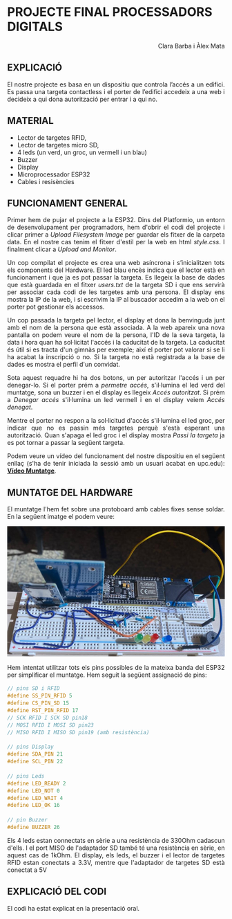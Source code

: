 # PROJECTE FINAL PROCESSADORS DIGITALS

<div align="right"> 
Clara Barba i Àlex Mata
</div>

## EXPLICACIÓ
<div align="justify">
 El nostre projecte es basa en un dispositiu que controla l’accés a un edifici. Es passa una targeta contactless i el porter de l’edifici accedeix a una web i decideix a qui dona autorització per entrar i a qui no.
</div> 

## MATERIAL 
- Lector de targetes RFID, 
- Lector de targetes micro SD, 
- 4 leds (un verd, un groc, un vermell i un blau)
- Buzzer 
- Display
- Microprocessador ESP32  
- Cables i resisències 

## FUNCIONAMENT GENERAL

<div align="justify">

Primer hem de pujar el projecte a la ESP32. Dins del Platformio, un entorn de desenvolupament per programadors, hem d'obrir el codi del projecte i clicar primer a *Upload Filesystem Image* per guardar els fitxer de la carpeta data. En el nostre cas tenim el fitxer d'estil per la web en html *style.css*. I finalment clicar a *Upload and Monitor*. 

Un cop compilat el projecte es crea una web asíncrona i s’inicialitzen tots els components del Hardware. El led blau encès indica que el lector està en funcionament i que ja es pot passar la targeta. Es llegeix la base de dades que està guardada en el fitxer *users.txt* de la targeta SD i que ens servirà per associar cada codi de les targetes amb una persona. El display ens mostra la IP de la web, i si escrivim la IP al buscador accedim a la web on el porter pot gestionar els accessos.

Un cop passada la targeta pel lector, el display et dona la benvinguda junt amb el nom de la persona que està associada. A la web apareix una nova pantalla on podem veure el nom de la persona, l'ID de la seva targeta, la data i hora quan ha sol·licitat l'accés i la caducitat de la targeta. La caducitat és útil si es tracta d'un gimnàs per exemple; així el porter pot valorar si se li ha acabat la inscripció o no. Si la targeta no està registrada a la base de dades es mostra el perfil d'un convidat. 

Sota aquest requadre hi ha dos botons, un per autoritzar l'accés i un per denegar-lo. Si el porter prém a *permetre accés*, s'il·lumina el led verd del muntatge, sona un buzzer i en el display es llegeix *Accés autoritzat*. Si prém a *Denegar accés* s'il·lumina un led vermell i en el display veiem *Accés denegat*. 

Mentre el porter no respon a la sol·licitud d'accés s'il·lumina el led groc, per indicar que no es passin més targetes perquè s'està esperant una autorització. Quan s'apaga el led groc i el display mostra *Passi la targeta* ja es pot tornar a passar la següent targeta. 

Podem veure un vídeo del funcionament del nostre dispositiu en el següent enllaç (s'ha de tenir iniciada la sessió amb un usuari acabat en upc.edu): 
**[Vídeo Muntatge](https://drive.google.com/file/d/1pzFJVWz_hFV1n4RLKkwMSOhje1t7S8u9/view?usp=sharing)**.

</div>

## MUNTATGE DEL HARDWARE
<div align="justify">

El muntatge l'hem fet sobre una protoboard amb cables fixes sense soldar. En la següent imatge el podem veure:
</div>

![Muntatge del dispositiu](/images/muntatge.jpeg)

<div align="justify">
Hem intentat utilitzar tots els pins possibles de la mateixa banda del ESP32 per simplificar el muntatge. Hem seguit la següent assignació de pins:
</div>

```cpp
// pins SD i RFID
#define SS_PIN_RFID 5
#define CS_PIN_SD 15
#define RST_PIN_RFID 17
// SCK RFID I SCK SD pin18
// MOSI RFID I MOSI SD pin23
// MISO RFID I MISO SD pin19 (amb resistència)

// pins Display
#define SDA_PIN 21
#define SCL_PIN 22

// pins Leds
#define LED_READY 2
#define LED_NOT 0
#define LED_WAIT 4
#define LED_OK 16

// pin Buzzer
#define BUZZER 26
```
<div align="justify">

Els 4 leds estan connectats en sèrie a una resistència de 330Ohm cadascun d'ells. I el port MISO de l'adaptador SD també té una resistència en sèrie, en aquest cas de 1kOhm. El display, els leds, el buzzer i el lector de targetes RFID estan conectats a 3.3V, mentre que l'adaptador de targetes SD està conectat a 5V
</div>



## EXPLICACIÓ DEL CODI
El codi ha estat explicat en la presentació oral.

